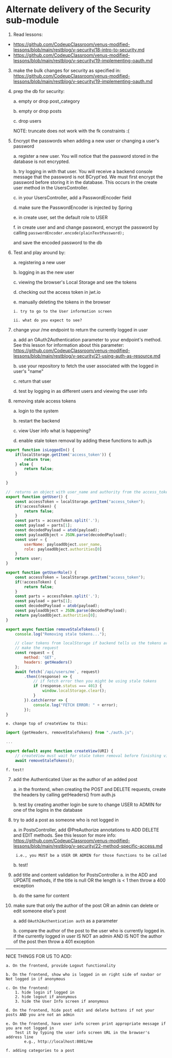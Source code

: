 # Alternate delivery of the Security sub-module
1. Read lessons: 
  - https://github.com/CodeupClassroom/venus-modified-lessons/blob/main/restblog/v-security/18-intro-to-security.md
  - https://github.com/CodeupClassroom/venus-modified-lessons/blob/main/restblog/v-security/19-implementing-oauth.md

3. make the bulk changes for security as specified in:
	https://github.com/CodeupClassroom/venus-modified-lessons/blob/main/restblog/v-security/19-implementing-oauth.md

2. prep the db for security:
	
	a. empty or drop post_category
	
	b. empty or drop posts
	
	c. drop users

	NOTE: truncate does not work with the fk constraints :(

3. 	Encrypt the passwords when adding a new user or changing a user's password

	a. register a new user. You will notice that the password stored in the database is not encrypted.
	
	b. try logging in with that user. You will receive a backend console message that the password is not BCrypt'ed. We must first encrypt the password before storing it in the database. This occurs in the create user method in the UsersController.
	
	c. in your UsersController, add a PasswordEncoder field

	d. make sure the PasswordEncoder is injected by Spring

	e. in create user, set the default role to USER

	f. in create user and and change password, encrypt the password by calling `passwordEncoder.encode(plainTextPassword);`

	and save the encoded password to the db


4. 	Test and play around by:

	a. registering a new user

	b. logging in as the new user

	c. viewing the browser's Local Storage and see the tokens

	d. checking out the access token in jwt.io

	e. manually deleting the tokens in the browser
	
		i. try to go to the User information screen

		ii. what do you expect to see?

5. change your /me endpoint to return the currently logged in user

	a. add an OAuth2Authentication parameter to your endpoint's method. See this lesson for information about this parameter:
https://github.com/CodeupClassroom/venus-modified-lessons/blob/main/restblog/v-security/21-using-auth-as-resource.md

	b. use your repository to fetch the user associated with the logged in user's "name"

	c. return that user

	d. test by logging in as different users and viewing the user info


6. removing stale access tokens

	a. login to the system

	b. restart the backend

	c. view User info
		what is happening?

	d. enable stale token removal by adding these functions to auth.js

```js
export function isLoggedIn() {
    if(localStorage.getItem('access_token')) {
        return true;
    } else {
        return false;
    }

}

//  returns an object with user_name and authority from the access_token
export function getUser() {
    const accessToken = localStorage.getItem("access_token");
    if(!accessToken) {
        return false;
    }
    const parts = accessToken.split('.');
    const payload = parts[1];
    const decodedPayload = atob(payload);
    const payloadObject = JSON.parse(decodedPayload);
    const user = {
        userName: payloadObject.user_name,
        role: payloadObject.authorities[0]
    }
    return user;
}

export function getUserRole() {
    const accessToken = localStorage.getItem("access_token");
    if(!accessToken) {
        return false;
    }
    const parts = accessToken.split('.');
    const payload = parts[1];
    const decodedPayload = atob(payload);
    const payloadObject = JSON.parse(decodedPayload);
    return payloadObject.authorities[0];
}

export async function removeStaleTokens() {
    console.log("Removing stale tokens...");

    // clear tokens from localStorage if backend tells us the tokens are invalid
    // make the request
    const request = {
        method: 'GET',
        headers: getHeaders()
    };
    await fetch(`/api/users/me`, request)
        .then((response) => {
            // if fetch error then you might be using stale tokens
            if (response.status === 401) {
                window.localStorage.clear();
            }
        }).catch(error => {
            console.log("FETCH ERROR: " + error);
        });
}
```

	e. change top of createView to this:

```js
import {getHeaders, removeStaleTokens} from "./auth.js";

...

export default async function createView(URI) {
    // createView must wait for stale token removal before finishing view creation
    await removeStaleTokens();
```

	f. test!


7. add the Authenticated User as the author of an added post

	a. in the frontend, when creating the POST and DELETE requests, create the headers by calling getHeaders() from auth.js

	b. test by creating another login 
		be sure to change USER to ADMIN for one of the logins in the database

8. try to add a post as someone who is not logged in

	a. in PostsController, add @PreAuthorize annotations to ADD DELETE and EDIT methods. See this lesson for more info:
  https://github.com/CodeupClassroom/venus-modified-lessons/blob/main/restblog/v-security/22-method-specific-access.md

		i.e., you MUST be a USER OR ADMIN for those functions to be called

	b. test!

9. add title and content validation for PostsController
	 a. in the ADD and UPDATE methods, if the title is null OR the length is < 1 then throw a 400 exception

	 b. do the same for content

10. make sure that only the author of the post OR an admin can delete or edit someone else's post

    a. add `OAuth2Authentication auth` as a parameter

    b. compare the author of the post to the user who is currently logged in.
    	if the currently logged in user IS NOT an admin AND IS NOT the author of the post then throw a 401 exception




----------------------------------

NICE THINGS FOR US TO ADD:

	a. On the frontend, provide Logout functionality
	
	b. On the frontend, show who is logged in on right side of navbar or Not logged in if anonymous
	
	c. On the frontend:
		1. hide login if logged in 
		2. hide logout if anonymous
		3. hide the User Info screen if anonymous

	d. On the frontend, hide post edit and delete buttons if not your posts AND you are not an admin

	e. On the frontend, have user info screen print appropriate message if you are not logged in
		Test it by typing the user info screen URL in the browser's address line
			e.g., http://localhost:8081/me

	f. adding categories to a post
